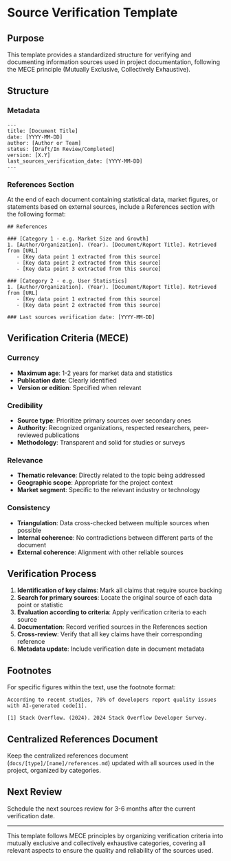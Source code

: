 # Source Verification Template

## Purpose
This template provides a standardized structure for verifying and documenting information sources used in project documentation, following the MECE principle (Mutually Exclusive, Collectively Exhaustive).

## Structure

### Metadata
```
---
title: [Document Title]
date: [YYYY-MM-DD]
author: [Author or Team]
status: [Draft/In Review/Completed]
version: [X.Y]
last_sources_verification_date: [YYYY-MM-DD]
---
```

### References Section
At the end of each document containing statistical data, market figures, or statements based on external sources, include a References section with the following format:

```
## References

### [Category 1 - e.g. Market Size and Growth]
1. [Author/Organization]. (Year). [Document/Report Title]. Retrieved from [URL]
   - [Key data point 1 extracted from this source]
   - [Key data point 2 extracted from this source]
   - [Key data point 3 extracted from this source]

### [Category 2 - e.g. User Statistics]
1. [Author/Organization]. (Year). [Document/Report Title]. Retrieved from [URL]
   - [Key data point 1 extracted from this source]
   - [Key data point 2 extracted from this source]

### Last sources verification date: [YYYY-MM-DD]
```

## Verification Criteria (MECE)

### Currency
- **Maximum age**: 1-2 years for market data and statistics
- **Publication date**: Clearly identified
- **Version or edition**: Specified when relevant

### Credibility
- **Source type**: Prioritize primary sources over secondary ones
- **Authority**: Recognized organizations, respected researchers, peer-reviewed publications
- **Methodology**: Transparent and solid for studies or surveys

### Relevance
- **Thematic relevance**: Directly related to the topic being addressed
- **Geographic scope**: Appropriate for the project context
- **Market segment**: Specific to the relevant industry or technology

### Consistency
- **Triangulation**: Data cross-checked between multiple sources when possible
- **Internal coherence**: No contradictions between different parts of the document
- **External coherence**: Alignment with other reliable sources

## Verification Process

1. **Identification of key claims**: Mark all claims that require source backing
2. **Search for primary sources**: Locate the original source of each data point or statistic
3. **Evaluation according to criteria**: Apply verification criteria to each source
4. **Documentation**: Record verified sources in the References section
5. **Cross-review**: Verify that all key claims have their corresponding reference
6. **Metadata update**: Include verification date in document metadata

## Footnotes

For specific figures within the text, use the footnote format:

```
According to recent studies, 78% of developers report quality issues with AI-generated code[1].

[1] Stack Overflow. (2024). 2024 Stack Overflow Developer Survey.
```

## Centralized References Document

Keep the centralized references document (`docs/[type]/[name]/references.md`) updated with all sources used in the project, organized by categories.

## Next Review

Schedule the next sources review for 3-6 months after the current verification date.

---

This template follows MECE principles by organizing verification criteria into mutually exclusive and collectively exhaustive categories, covering all relevant aspects to ensure the quality and reliability of the sources used. 